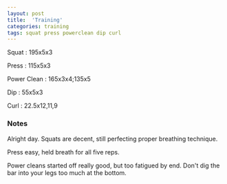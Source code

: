 ```yaml
---
layout: post
title:  'Training'
categories: training
tags: squat press powerclean dip curl
---
```


Squat       :   195x5x3

Press       :   115x5x3

Power Clean :   165x3x4;135x5

Dip         :   55x5x3

Curl        :   22.5x12,11,9


### Notes

Alright day. Squats are decent, still perfecting proper breathing technique.

Press easy, held breath for all five reps.

Power cleans started off really good, but too fatigued by end. Don't dig the bar into
your legs too much at the bottom.
